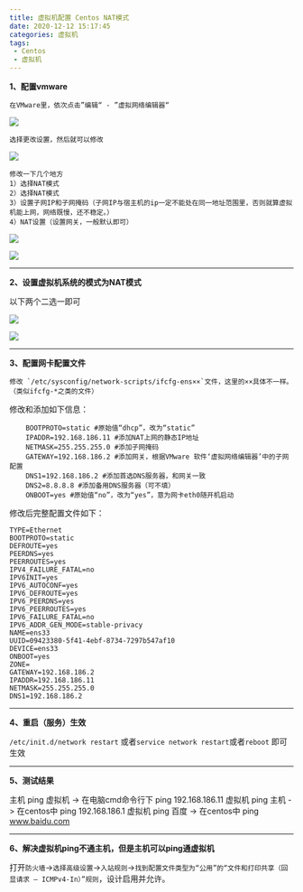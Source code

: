 ```yaml
---
title: 虚拟机配置 Centos NAT模式
date: 2020-12-12 15:17:45
categories: 虚拟机
tags:
 - Centos
 - 虚拟机
---
```


**1、配置vmware**

	在VMware里，依次点击”编辑“ - ”虚拟网络编辑器“

![](/images/2020/12/12/58479000.png)

	选择更改设置，然后就可以修改

![](/images/2020/12/12/58587000.png)

	修改一下几个地方
	1）选择NAT模式
	2）选择NAT模式
	3）设置子网IP和子网掩码（子网IP与宿主机的ip一定不能处在同一地址范围里，否则就算虚拟机能上网，网络既慢，还不稳定。）
	4）NAT设置（设置网关，一般默认即可）

![](/images/2020/12/12/58636000.png)

![](/images/2020/12/12/58702000.png)


------------

**2、设置虚拟机系统的模式为NAT模式**

以下两个二选一即可

![](/images/2020/12/12/62575000.jpg)

![](/images/2020/12/12/62586000.jpg)

------------


**3、配置网卡配置文件**

	修改 `/etc/sysconfig/network-scripts/ifcfg-ens××`文件，这里的××具体不一样。
	（类似ifcfg-*之类的文件）
修改和添加如下信息：
	
```shell
	BOOTPROTO=static #原始值“dhcp”，改为“static”
	IPADDR=192.168.186.11 #添加NAT上网的静态IP地址
	NETMASK=255.255.255.0 #添加子网掩码
	GATEWAY=192.168.186.2 #添加网关，根据VMware 软件‘虚拟网络编辑器’中的子网配置
	DNS1=192.168.186.2 #添加首选DNS服务器，和网关一致
	DNS2=8.8.8.8 #添加备用DNS服务器（可不填）
	ONBOOT=yes #原始值“no”，改为“yes”，意为网卡eth0随开机启动
```

修改后完整配置文件如下：

```shell
TYPE=Ethernet
BOOTPROTO=static
DEFROUTE=yes
PEERDNS=yes
PEERROUTES=yes
IPV4_FAILURE_FATAL=no
IPV6INIT=yes
IPV6_AUTOCONF=yes
IPV6_DEFROUTE=yes
IPV6_PEERDNS=yes
IPV6_PEERROUTES=yes
IPV6_FAILURE_FATAL=no
IPV6_ADDR_GEN_MODE=stable-privacy
NAME=ens33
UUID=09423380-5f41-4ebf-8734-7297b547af10
DEVICE=ens33
ONBOOT=yes
ZONE=
GATEWAY=192.168.186.2
IPADDR=192.168.186.11
NETMASK=255.255.255.0
DNS1=192.168.186.2

```


------------


**4、重启（服务）生效**

`/etc/init.d/network restart` 或者`service network restart`或者`reboot` 即可生效


------------

**5、测试结果**

主机 ping 虚拟机 -> 在电脑cmd命令行下 ping 192.168.186.11
虚拟机 ping 主机 -> 在centos中 ping 192.168.186.1
虚拟机 ping 百度 -> 在centos中 ping www.baidu.com


------------

**6、解决虚拟机ping不通主机，但是主机可以ping通虚拟机**

打开`防火墙`->`选择高级设置`->`入站规则`->`找到配置文件类型为“公用”的“文件和打印共享（回显请求 – ICMPv4-In）”规则`，设计启用并允许。
